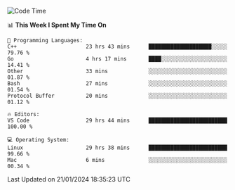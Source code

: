 
<!--START_SECTION:waka-->
![Code Time](http://img.shields.io/badge/Code%20Time-1%2C535%20hrs%2032%20mins-blue)

📊 **This Week I Spent My Time On** 

```text
💬 Programming Languages: 
C++                      23 hrs 43 mins      ████████████████████░░░░░   79.76 % 
Go                       4 hrs 17 mins       ████░░░░░░░░░░░░░░░░░░░░░   14.41 % 
Other                    33 mins             ░░░░░░░░░░░░░░░░░░░░░░░░░   01.87 % 
Bash                     27 mins             ░░░░░░░░░░░░░░░░░░░░░░░░░   01.54 % 
Protocol Buffer          20 mins             ░░░░░░░░░░░░░░░░░░░░░░░░░   01.12 % 

🔥 Editors: 
VS Code                  29 hrs 44 mins      █████████████████████████   100.00 % 

💻 Operating System: 
Linux                    29 hrs 38 mins      █████████████████████████   99.66 % 
Mac                      6 mins              ░░░░░░░░░░░░░░░░░░░░░░░░░   00.34 % 
```


 Last Updated on 21/01/2024 18:35:23 UTC
<!--END_SECTION:waka-->

